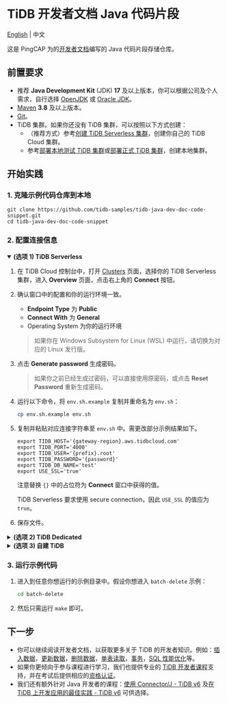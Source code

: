 # TiDB 开发者文档 Java 代码片段

[English](/README.md) | 中文

这是 PingCAP 为的[开发者文档](https://docs.pingcap.com/zh/tidb/stable/dev-guide-overview)编写的 Java 代码片段存储仓库。

## 前置要求

- 推荐 **Java Development Kit** (JDK) **17** 及以上版本，你可以根据公司及个人需求，自行选择 [OpenJDK](https://openjdk.org/) 或 [Oracle JDK](https://www.oracle.com/hk/java/technologies/downloads/)。
- [Maven](https://maven.apache.org/install.html) **3.8** 及以上版本。
- [Git](https://git-scm.com/downloads)。
- TiDB 集群。如果你还没有 TiDB 集群，可以按照以下方式创建：
  - （推荐方式）参考[创建 TiDB Serverless 集群](https://docs.pingcap.com/tidbcloud/dev-guide-build-cluster-in-cloud)，创建你自己的 TiDB Cloud 集群。
  - 参考[部署本地测试 TiDB 集群](https://docs.pingcap.com/zh/tidb/stable/quick-start-with-tidb#部署本地测试集群)或[部署正式 TiDB 集群](https://docs.pingcap.com/zh/tidb/stable/production-deployment-using-tiup)，创建本地集群。

## 开始实践

### 1. 克隆示例代码仓库到本地

```shell
git clone https://github.com/tidb-samples/tidb-java-dev-doc-code-snippet.git
cd tidb-java-dev-doc-code-snippet
```

### 2. 配置连接信息

<details open>
<summary><b>(选项 1) TiDB Serverless</b></summary>

1. 在 TiDB Cloud 控制台中，打开 [Clusters](https://tidbcloud.com/console/clusters) 页面，选择你的 TiDB Serverless 集群，进入 **Overview** 页面，点击右上角的 **Connect** 按钮。
2. 确认窗口中的配置和你的运行环境一致。
    - **Endpoint Type** 为 **Public**
    - **Connect With** 为 **General**
    - Operating System 为你的运行环境
    > 如果你在 Windows Subsystem for Linux (WSL) 中运行，请切换为对应的 Linux 发行版。
3. 点击 **Generate password** 生成密码。
    > 如果你之前已经生成过密码，可以直接使用原密码，或点击 **Reset Password** 重新生成密码。
4. 运行以下命令，将 `env.sh.example` 复制并重命名为 `env.sh`：

    ```bash
    cp env.sh.example env.sh
    ```

5. 复制并粘贴对应连接字符串至 `env.sh` 中。需更改部分示例结果如下。

    ```shell
    export TIDB_HOST='{gateway-region}.aws.tidbcloud.com'
    export TIDB_PORT='4000'
    export TIDB_USER='{prefix}.root'
    export TIDB_PASSWORD='{password}'
    export TIDB_DB_NAME='test'
    export USE_SSL='true'
    ```

    注意替换 `{}` 中的占位符为 **Connect** 窗口中获得的值。

    TiDB Serverless 要求使用 secure connection，因此 `USE_SSL` 的值应为 `true`。

6. 保存文件。

</details>

<details>

<summary><b>(选项 2) TiDB Dedicated</b></summary>

1. 在 TiDB Cloud Web Console 中，选择你的 TiDB Dedicated 集群，进入 **Overview** 页面，点击右上角的 **Connect** 按钮。点击 **Allow Access from Anywhere**。
    > 更多配置细节，可参考 [TiDB Dedicated 标准连接教程](https://docs.pingcap.com/tidbcloud/connect-via-standard-connection).

2. 运行以下命令，将 `env.sh.example` 复制并重命名为 `env.sh`：

    ```bash
    cp env.sh.example env.sh
    ```

3. 复制并粘贴对应的连接字符串至 `.env` 中。需更改部分示例结果如下。

    ```shell
    export TIDB_HOST='{host}.clusters.tidb-cloud.com'
    export TIDB_PORT='4000'
    export TIDB_USER='{prefix}.root'
    export TIDB_PASSWORD='{password}'
    export TIDB_DB_NAME='test'
    export USE_SSL='false'
    ```

    注意替换 `{}` 中的占位符为 **Connect** 窗口中获得的值，并配置前面步骤中下载好的证书路径。

4. 保存文件。

</details>

<details>
<summary><b>(选项 3) 自建 TiDB</b></summary>

1. 运行以下命令，将 `env.sh.example` 复制并重命名为 `env.sh`：

    ```bash
    cp env.sh.example env.sh
    ```

2. 复制并粘贴对应的连接字符串至 `.env` 中。需更改部分示例结果如下。

    ```shell
    export TIDB_HOST='{tidb_server_host}'
    export TIDB_PORT='4000'
    export TIDB_USER='root'
    export TIDB_PASSWORD='{password}'
    export TIDB_DB_NAME='test'
    export USE_SSL='false'
    ```

    注意替换 `{}` 中的占位符为你的 TiDB 对应的值，并删除 `CA_PATH` 这行。如果你在本机运行 TiDB，默认 Host 地址为 `127.0.0.1`，密码为空。

3. 保存文件。

</details>

### 3. 运行示例代码

1. 进入到任意你想运行的示例目录中。假设你想进入 `batch-delete` 示例：

    ```bash
    cd batch-delete
    ```

2. 然后只需运行 `make` 即可。

## 下一步

- 你可以继续阅读开发者文档，以获取更多关于 TiDB 的开发者知识。例如：[插入数据](https://docs.pingcap.com/zh/tidb/stable/dev-guide-insert-data)，[更新数据](https://docs.pingcap.com/zh/tidb/stable/dev-guide-update-data)，[删除数据](https://docs.pingcap.com/zh/tidb/stable/dev-guide-delete-data)，[单表读取](https://docs.pingcap.com/zh/tidb/stable/dev-guide-get-data-from-single-table)，[事务](https://docs.pingcap.com/zh/tidb/stable/dev-guide-transaction-overview)，[SQL 性能优化](https://docs.pingcap.com/zh/tidb/stable/dev-guide-optimize-sql-overview)等。
- 如果你更倾向于参与课程进行学习，我们也提供专业的 [TiDB 开发者课程](https://cn.pingcap.com/courses-catalog/back-end-developer/)支持，并在考试后提供相应的[资格认证](https://learn.pingcap.com/learner/certification-center)。
- 我们还有额外针对 Java 开发者的课程：[使用 Connector/J - TiDB v6](https://learn.pingcap.com/learner/course/840002/?utm_source=docs-cn-dev-guide) 及[在 TiDB 上开发应用的最佳实践 - TiDB v6](https://learn.pingcap.com/learner/course/780002/?utm_source=docs-cn-dev-guide) 可供选择。
